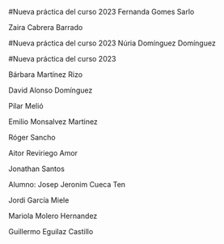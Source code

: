 
#Nueva práctica del curso 2023
Fernanda Gomes Sarlo

Zaira Cabrera Barrado


#Nueva práctica del curso 2023
Núria Domínguez Domínguez

#Nueva práctica del curso 2023

Bárbara Martínez Rizo

David Alonso Domínguez

Pilar Melió

Emilio Monsalvez Martinez


Róger Sancho

Aitor Reviriego Amor

Jonathan Santos

Alumno: Josep Jeronim Cueca Ten


Jordi García Miele

Mariola Molero Hernandez

Guillermo Eguilaz Castillo
